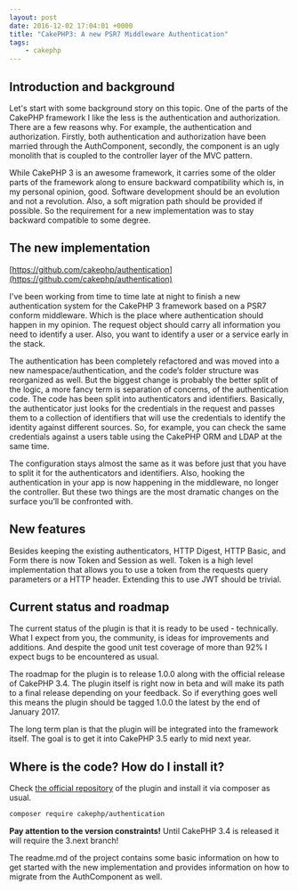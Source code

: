 ```yaml
---
layout: post
date: 2016-12-02 17:04:01 +0000
title: "CakePHP3: A new PSR7 Middleware Authentication"
tags: 
    - cakephp
---
```


## Introduction and background

Let's start with some background story on this topic. One of the parts of the CakePHP framework I like the less is the authentication and authorization. There are a few reasons why. For example, the authentication and authorization. Firstly, both authentication and authorization have been married through the AuthComponent, secondly, the component is an ugly monolith that is coupled to the controller layer of the MVC pattern.

While CakePHP 3 is an awesome framework, it carries some of the older parts of the framework along to ensure backward compatibility which is, in my personal opinion, good. Software development should be an evolution and not a revolution. Also, a soft migration path should be provided if possible. So the requirement for a new implementation was to stay backward compatible to some degree.

## The new implementation

[https://github.com/cakephp/authentication](https://github.com/cakephp/authentication)

I've been working from time to time late at night to finish a new authentication system for the CakePHP 3 framework based on a PSR7 conform middleware. Which is the place where authentication should happen in my opinion. The request object should carry all information you need to identify a user. Also, you want to identify a user or a service early in the stack.

The authentication has been completely refactored and was moved into a new namespace/authentication, and the code‘s folder structure was reorganized as well. But the biggest change is probably the better split of the logic, a more fancy term is separation of concerns, of the authentication code. The code has been split into authenticators and identifiers. Basically, the authenticator just looks for the credentials in the request and passes them to a collection of identifiers that will use the credentials to identify the identity against different sources. So, for example, you can check the same credentials against a users table using the CakePHP ORM and LDAP at the same time.

The configuration stays almost the same as it was before just that you have to split it for the authenticators and identifiers. Also, hooking the authentication in your app is now happening in the middleware, no longer the controller. But these two things are the most dramatic changes on the surface you’ll be confronted with.

## New features

Besides keeping the existing authenticators, HTTP Digest, HTTP Basic, and Form there is now Token and Session as well. Token is a high level implementation that allows you to use a token from the requests query parameters or a HTTP header. Extending this to use JWT should be trivial.

## Current status and roadmap

The current status of the plugin is that it is ready to be used - technically. What I expect from you, the community, is ideas for improvements and additions. And despite the good unit test coverage of more than 92% I expect bugs to be encountered as usual.

The roadmap for the plugin is to release 1.0.0 along with the official release of CakePHP 3.4. The plugin itself is right now in beta and will make its path to a final release depending on your feedback. So if everything goes well this means the plugin should be tagged 1.0.0 the latest by the end of January 2017.

The long term plan is that the plugin will be integrated into the framework itself. The goal is to get it into CakePHP 3.5 early to mid next year.

## Where is the code? How do I install it?

Check [the official repository](https://github.com/cakephp/authentication) of the plugin and install it via composer as usual.

```sh
composer require cakephp/authentication
```

**Pay attention to the version constraints!** Until CakePHP 3.4 is released it will require the 3.next branch!

The readme.md of the project contains some basic information on how to get started with the new implementation and provides information on how to migrate from the AuthComponent as well.
